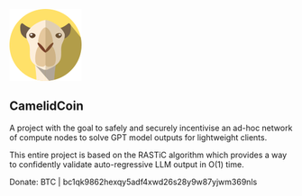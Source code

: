 ![CamelidCoin Logo](./docs/logo.png)
## CamelidCoin

A project with the goal to safely and securely incentivise an ad-hoc network of compute nodes to solve GPT model outputs for lightweight clients.

This entire project is based on the RASTiC algorithm which provides a way to confidently validate auto-regressive LLM output in O(1) time.

Donate: BTC | bc1qk9862hexqy5adf4xwd26s28y9w87yjwm369nls

